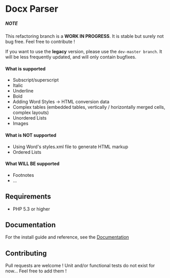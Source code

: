 # Docx Parser

##### NOTE

This refactoring branch is a **WORK IN PROGRESS**. It is stable but surely not bug free. Feel free to contribute !

If you want to use the **legacy** version, please use the `dev-master branch`. It will be less frequently updated, and will only contain bugfixes.

#### What is supported

* Subscript/superscript
* Italic
* Underline
* Bold
* Adding Word Styles -> HTML conversion data
* Complex tables (embedded tables, vertically / horizontally merged cells, complex layouts)
* Unordered Lists
* Images

#### What is NOT supported

* Using Word's styles.xml file to generate HTML markup
* Ordered Lists

#### What WILL BE supported

* Footnotes
* ...

## Requirements

* PHP 5.3 or higher

## Documentation

For the install guide and reference, see the [Documentation](/doc/index.md)

## Contributing

Pull requests are welcome !
Unit and/or functional tests do not exist for now... Feel free to add them !